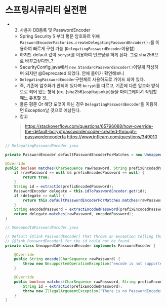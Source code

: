 # 스프링시큐리티 실전편
- 3) 사용자 DB등록 및 PasswordEncoder
  - Spring Security 5 부터 평문 암호화르 위해 `PasswordEncoderFactories.createDelegatingPasswordEncoder();`를 이용하여 빠르게 구현 가능 (`DelegatingPasswordEncoder`이용함)
  - 하지만 default 값이 `bcrypt`를 이용하여 인코딩을 하게 된다. 그럼 sha256으로 바꾸고싶다면..?
  - SecurityConfig.java에서 `new StandardPasswordEncoder()`이렇게 작성하며 되지만 @Deprecated 되었다. 안에 들어가 확인해보니
  - `DelegatingPasswordEncoder`구현체르 사용하도로 가이드 되어 있다.
  - 즉, 기존에 암호화가 안되어 있다며 `bcrypt`를 따르고, 기존에 다른 암호화 방식으로 되어 있는 형식 (ex. {sha256}asjdkajsnkjc)들을 마이그레이셔 작업할떄느 유용할 것.. 
  - 물론 평문 Or 해당 포맷이 아닌 경우 `DelegatingPasswordEncoder`을 이용하면 Exception날 것으로 예상된다.
  - 참고
   > https://stackoverflow.com/questions/65796088/how-override-the-default-bcryptpasswordencoder-created-through-passwordencoderfa
   > https://www.inflearn.com/questions/349010
 
```java
// DelegatingPasswordEncoder.java

private PasswordEncoder defaultPasswordEncoderForMatches = new UnmappedIdPasswordEncoder();

@Override
public boolean matches(CharSequence rawPassword, String prefixEncodedPassword) {
	if (rawPassword == null && prefixEncodedPassword == null) {
		return true;
	}
	String id = extractId(prefixEncodedPassword);
	PasswordEncoder delegate = this.idToPasswordEncoder.get(id);
	if (delegate == null) {
		return this.defaultPasswordEncoderForMatches.matches(rawPassword, prefixEncodedPassword);
	}
	String encodedPassword = extractEncodedPassword(prefixEncodedPassword);
	return delegate.matches(rawPassword, encodedPassword);
}
```
 
```java
// UnmappedIdPasswordEncoder.java

// Default {@link PasswordEncoder} that throws an exception telling that a suitable
// {@link PasswordEncoder} for the id could not be found.
private class UnmappedIdPasswordEncoder implements PasswordEncoder {

	@Override
	public String encode(CharSequence rawPassword) {
		throw new UnsupportedOperationException("encode is not supported");
	}

	@Override
	public boolean matches(CharSequence rawPassword, String prefixEncodedPassword) {
		String id = extractId(prefixEncodedPassword);
		throw new IllegalArgumentException("There is no PasswordEncoder mapped for the id \"" + id + "\"");
	}
}
